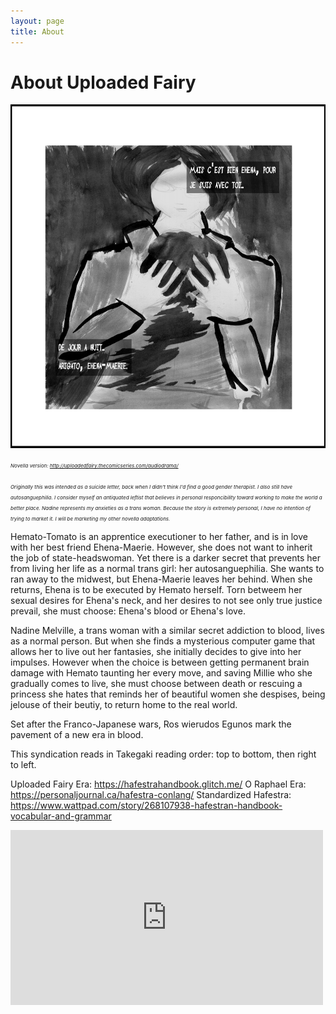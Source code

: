 ```yaml
---
layout: page
title: About
---
```

<style>
  i {
    color: eaeaea;
  
    font-size: 8px;
  }
</style>
  
# About Uploaded Fairy
<img src="https://github.com/LWFlouisa/UFImages/blob/main/images/uploadedfairy_P28.png?raw=true" width="800px" height="550px"/>

<i>Novella version: http://uploadedfairy.thecomicseries.com/audiodrama/<br /><br />Originally this was intended as a suicide letter, back when I didn't think I'd find a good gender therapist. I also still have autosanguephilia. I consider myself an antiquated leftist that believes in personal responcibility toward working to make the world a better place. Nadine represents my anxieties as a trans woman. Because the story is extremely personal, I have no intention of trying to market it. I will be marketing my other novella adaptations.</i>

Hemato-Tomato is an apprentice executioner to her father, and is in love with her best friend Ehena-Maerie. However, she does not want to inherit the job of state-headswoman. Yet there is a darker secret that prevents her from living her life as a normal trans girl: her autosanguephilia. She wants to ran away to the midwest, but Ehena-Maerie leaves her behind. When she returns, Ehena is to be executed by Hemato herself. Torn betweem her sexual desires for Ehena's neck, and her desires to not see only true justice prevail, she must choose: Ehena's blood or Ehena's love.

Nadine Melville, a trans woman with a similar secret addiction to blood, lives as a normal person. But when she finds a mysterious computer game that allows her to live out her fantasies, she initially decides to give into her impulses. However when the choice is between getting permanent brain damage with Hemato taunting her every move, and saving Millie who she gradually comes to live, she must choose between death or rescuing a princess she hates that reminds her of beautiful women she despises, being jelouse of their beutiy, to return home to the real world.

Set after the Franco-Japanese wars, Ros wierudos Egunos mark the pavement of a new era in blood.

This syndication reads in Takegaki reading order: top to bottom, then right to left.

Uploaded Fairy Era: https://hafestrahandbook.glitch.me/
O Raphael Era: https://personaljournal.ca/hafestra-conlang/
Standardized Hafestra: https://www.wattpad.com/story/268107938-hafestran-handbook-vocabular-and-grammar

<iframe width="500" height="280" frameborder="0" allowfullscreen="" src="https://embed.wattpad.com/story/265963466" ></iframe>
